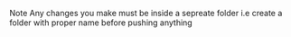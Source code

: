 Note 
Any changes you make must be inside a sepreate folder i.e create a folder with proper name before pushing anything 
